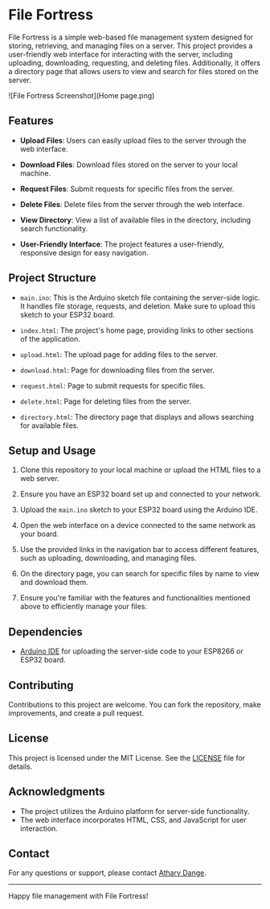 # File Fortress

File Fortress is a simple web-based file management system designed for storing, retrieving, and managing files on a server. This project provides a user-friendly web interface for interacting with the server, including uploading, downloading, requesting, and deleting files. Additionally, it offers a directory page that allows users to view and search for files stored on the server.

![File Fortress Screenshot](Home page.png)

## Features

- **Upload Files**: Users can easily upload files to the server through the web interface.

- **Download Files**: Download files stored on the server to your local machine.

- **Request Files**: Submit requests for specific files from the server.

- **Delete Files**: Delete files from the server through the web interface.

- **View Directory**: View a list of available files in the directory, including search functionality.

- **User-Friendly Interface**: The project features a user-friendly, responsive design for easy navigation.

## Project Structure

- `main.ino`: This is the Arduino sketch file containing the server-side logic. It handles file storage, requests, and deletion. Make sure to upload this sketch to your ESP32 board.

- `index.html`: The project's home page, providing links to other sections of the application.

- `upload.html`: The upload page for adding files to the server.

- `download.html`: Page for downloading files from the server.

- `request.html`: Page to submit requests for specific files.

- `delete.html`: Page for deleting files from the server.

- `directory.html`: The directory page that displays and allows searching for available files.

## Setup and Usage

1. Clone this repository to your local machine or upload the HTML files to a web server.

2. Ensure you have an ESP32 board set up and connected to your network.

3. Upload the `main.ino` sketch to your ESP32 board using the Arduino IDE.

4. Open the web interface on a device connected to the same network as your board.

5. Use the provided links in the navigation bar to access different features, such as uploading, downloading, and managing files.

6. On the directory page, you can search for specific files by name to view and download them.

7. Ensure you're familiar with the features and functionalities mentioned above to efficiently manage your files.

## Dependencies

- [Arduino IDE](https://www.arduino.cc/en/software) for uploading the server-side code to your ESP8266 or ESP32 board.

## Contributing

Contributions to this project are welcome. You can fork the repository, make improvements, and create a pull request.

## License

This project is licensed under the MIT License. See the [LICENSE](LICENSE) file for details.

## Acknowledgments

- The project utilizes the Arduino platform for server-side functionality.
- The web interface incorporates HTML, CSS, and JavaScript for user interaction.

## Contact

For any questions or support, please contact [Atharv Dange](mailto:atharvdange.scoe.entc@gmail.com).

---

Happy file management with File Fortress!